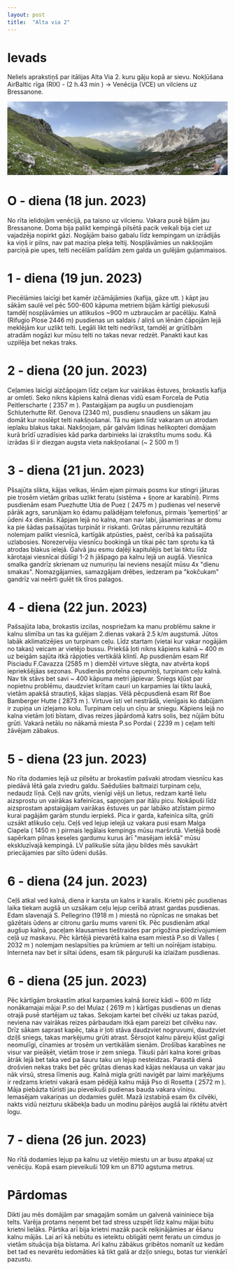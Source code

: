 ```yaml
---
layout: post
title:  "Alta via 2"
---
```


Ievads
======

Neliels aprakstiņš par itālijas Alta Via 2. kuru gāju kopā ar sievu. Nokļūšana AirBaltic rīga (RIX) - (2 h.43 min ) -> Venēcija (VCE) un vilciens uz Bressanone. 

![](/images/2023-06-18-Alta-via-2/IMG_1451.jpeg)

O - diena (18 jun. 2023)
=========================

No rīta ielidojām venēcijā, pa taisno uz vilcienu. Vakara pusē bijām jau Bressanone. Doma bija palikt kempingā pilsētā pacik veikali bija ciet uz vajadzēja nopirkt gāzi. Nogājām baiso gabalu līdz kempingam un izrādijās ka viņš ir pilns, nav pat maziņa pleķa teltij. Nospļāvāmies un nakšņojām parciņā pie upes, telti necēlām palīdām zem galda un gulējām guļammaisos. 

1 - diena (19 jun. 2023)
==========================

Piecēlāmies laicīgi bet kamēr izčāmājāmies (kafija, gāze utt. ) kāpt jau sākām saulē vel pēc 500-600  kāpuma metriem bijām kārtīgi piekusuši tamdēļ nospļāvāmies un atlikušos ~900 m uzbraucām ar pacēlāju. Kalnā (Rifugio Plose 2446 m) pusdienas un saldais / aliņš un lēnām čāpojām lejā meklējām kur uzlikt telti. Legāli likt telti nedrīkst, tamdēļ ar grūtībām atradām nogāzi kur mūsu telti no takas nevar redzēt. Panakti kaut kas uzpilēja bet nekas traks. 

2 - diena (20 jun. 2023)
===========================

Ceļamies laicīgi aizčāpojam līdz ceļam kur vairākas ēstuves, brokastīs kafija ar omleti. Seko nikns kāpiens kalnā dienas vidū esam Forcela de Putia Peitlerscharte ( 2357 m ). Pastaigājam pa augšu un pusdienojam Schluterhutte Rif. Genova (2340 m), pusdienu snaudiens un sākam jau domāt kur noslēpt telti nakšņošanai. Tā nu ejam līdz vakaram un atrodam ieplaku blakus takai. Nakšņojam, pār galvām lidinas helikopteri domājam kurā brīdī uzradīsies kād parka darbinieks lai izrakstītu mums sodu. Kā izrādas šī ir diezgan augsta vieta nakšņošanai (~ 2 500 m !)   

3 - diena (21 jun. 2023)
===========================

Pšsajūta slikta, kājas velkas, lēnām ejam pirmais posms kur stingri jāturas pie trosēm vietām gribas uzlikt feratu (sistēma  + šņore ar karabīni). Pirms pusdienām esam Puezhutte Utia de Puez ( 2475 m ) pudienas vel neservē pārāk agrs, sarunājam ko ēdamu palādējam telefonus, pirmais 'ķemertiņš' ar ūdeni  4x dienās. Kāpjam lejā no kalna, man nav labi, jāsamierinas ar domu ka pie šādas pašsajūtas turpināt ir riskanti. Grūtas pārrunnu rezultātā nolemjam palikt viesnīcā, kartīgāk atpūsties, paēst, cerībā ka pašsajūta uzlabosies. Norezervēju viesnīcu bookingā un tikai pēc tam sprotu ka tā atrodas blakus ielejā. Galvā jau esmu daļēji kapitulējis bet lai tiktu līdz kārotajai viesnīcai dūšīgi 1-2 h jāšpago pa kalnu lejā un augšā. Viesnīca smalka gandrīz skrienam uz numuriņu lai neviens nesajūt mūsu 4x "dienu smakas". Nomazgājamies, samazgājam drēbes, iedzeram pa "kokčukam" gandrīz vai neērti gulēt tik tīros palagos. 

4 - diena (22 jun. 2023)
=========================

Pašsajūta laba, brokastis izcilas, nospriežam ka manu problēmu sakne ir kalnu slimība un tas ka gulējam 2.dienas vakarā 2.5 k/m augstumā. Jūtos labāk aklimatizējies un turpinam ceļu. Līdz startam (vietai kur vakar nogājām no takas) veicam ar vietējo bussu. Priekšā ļoti nikns kāpiens kalnā ~ 400 m uz beigām sajūta itkā rāpjoties vertikālā klintī. Ap pusdienām esam Rif Pisciadu F.Cavazza (2585 m ) diemžēl virtuve slēgta, nav atvērta kopš iepriekšējāas sezonas. Pusdienās proteīna cepumiņš, turpinam ceļu kalnā. Nav tik stāvs bet savi ~ 400 kāpuma metri jāpievar. Sniegs kļūst par nopietnu problēmu, daudzviet krītam cauri un karpamies lai tiktu laukā, vietām apakšā strautiņš, kājas slapjas. Vēlā pēcpusdienā esam Rif Boe Bamberger Hutte ( 2873 m ). Virtuve īsti vel nestrādā, vienīgais ko dabūjam ir zupiņa un izlejamo kolu. Turpinam ceļu un cīņu ar sniegu. Kāpiens lejā no kalna vietām ļoti bīstam, divas reizes jāpārdomā katrs solis, bez nūjām būtu grūti. Vakarā netālu no nākamā miesta P.so Pordai ( 2239 m ) ceļam telti žāvējam zābakus.     

5 - diena (23 jun. 2023)
=========================

No rīta dodamies lejā uz pilsētu ar brokastīm pašvaki atrodam viesnīcu kas piedāvā lētā gala zviedru galdu. Saēdušies baltmaizi turpinam ceļu, nedaudz līņā. Ceļš nav grūts, vienīgi vējš un lietus, redzam kartē lielu aizsprostu un vairākas kafeinīcas, sapņojam par itāļu picu. Nokāpuši līdz aizsprostam apstaigājam vairākas ēstuves un par labāko atzīstam pirmo kurai pagājām garām stundu ierpiekš. Pica ir garda, kafeinīca silta, grūti uzsākt atlikušo ceļu. Ceļš ved lejup ielejā uz vakara pusi esam Malga Ciapela ( 1450 m ) pirmais legālais kempings mūsu maršrutā. Vietējā bodē sapērkam pilnas ķeseles gardumu kurus ārī "masējam iekšā" mūsu ekskluzīvajā kempingā. LV palikušie sūta jāņu bildes mēs savukārt priecājamies par silto ūdeni dušās. 

6 - diena (24 jun. 2023)
=========================

Ceļš atkal ved kalnā, diena ir karsta un kalns ir karalis. Krietni pēc pusdienas laika tiekam augšā un uzsākam ceļu lejup cerībā atrast gardas pusdienas. Edam slavenajā S. Pellegrino (1918 m ) miestā no rūpnīcas ne smakas bet gāzētais ūdens ar citronu garšu mums vareni tīk. Pēc pusdienām atkal augšup kalnā, paceļam klausamies tieštraides par prigožina piedzīvojumiem ceļā uz maskavu. Pēc kārtējā pievarētā kalna esam miestā P.so di Valles ( 2032 m ) nolemjam neslapsīties pa krūmiem ar telti un noīrējam istabiņu. Interneta nav bet ir siltai ūdens, esam tik pārguruši ka izlaižam pusdienas. 

6 - diena (25 jun. 2023)
=========================

Pēc kārtīgām brokastīm atkal karpamies kalnā šoreiz kādi ~ 600 m līdz nonākamajai mājai P.so del Mulaz ( 2619 m ) kārtīgas pusdienas un dienas otrajā pusē startējam uz takas. Sekojam kartei bet cilvēki uz takas pazūd, neviena nav vairākas reizes pārbaudam itkā ejam pareizi bet cilvēku nav. Drīz sākam saprast kapēc, taka ir ļoti stāva daudzviet nogruvumi, daudzviet dziļš sniegs, takas marķējumu grūti atrast. Šērsojot kalnu pāreju kļūst galīgi neomulīgi, cīnamies ar trosēm un vertikālām sienām. Drošības karabīnes ne visur var pieāķēt, vietām trose ir zem sniega. Tikuši pāri kalna korei gribas ātrāk lejā bet taka ved pa šauru taku un lejup nesteidzas. Parastā dienā drošvien nekas traks bet pēc grūtas dienas kad kājas neklausa un vakar jau nāk virsū, stresa līmenis aug. Kalnā migla grūti navigēt par laimi marķējums ir redzams krietni vakarā esam pēdējā kalnu mājā Pso di Rosetta ( 2572 m ). Māja piebāzta tūristi jau pieveikuši pudienas bauda vakara vīniņu. Iemasējam vakariņas un dodamies gulēt. Mazā izstabiņā esam 6x cilvēki, nakts vidū neizturu skābekļa badu un modinu pārējos augšā lai riktētu atvērt logu. 

7 - diena (26 jun. 2023)
=========================

No rītā dodamies lejup pa kalnu uz vietējo miestu un ar busu atpakaļ uz venēciju. Kopā esam pieveikuši 109 km un 8710 agstuma metrus.     


Pārdomas 
=========

Dikti jau mēs domājām par smagajām somām un galvenā vaininiece bija telts. Varēja protams neņemt bet tad stress uzspēt līdz kalnu mājai būtu krietni lielāks. Pārtika arī bija krietni mazāk pacik reiķinājāmies ar ēšanu kalnu mājās. Lai arī kā nebūtu es ieteiktu obligāti ņemt feratu un cimdus jo vietām situācija bija bīstama. Arī kalnu zābākus gribētos nomanīt uz kedām bet tad es nevarētu iedomāties kā tikt galā ar dziļo sniegu, botas tur vienkārī pazustu.    




